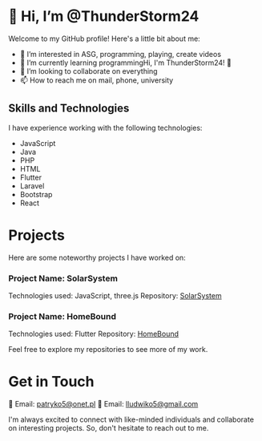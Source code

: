 # 👋 Hi, I’m @ThunderStorm24

Welcome to my GitHub profile! Here's a little bit about me:

- 👀 I’m interested in ASG, programming, playing, create videos
- 🌱 I’m currently learning programmingHi, I'm ThunderStorm24! 👋
- 💞️ I’m looking to collaborate on everything
- 📫 How to reach me on mail, phone, university

## Skills and Technologies

I have experience working with the following technologies:

- JavaScript
- Java
- PHP
- HTML
- Flutter
- Laravel
- Bootstrap
- React

# Projects

Here are some noteworthy projects I have worked on:

### Project Name: SolarSystem

Technologies used: JavaScript, three.js
Repository: [SolarSystem](https://github.com/ThunderStorm24/Solar_System)

### Project Name: HomeBound

Technologies used: Flutter
Repository: [HomeBound](https://github.com/ThunderStorm24/HomeBound)

Feel free to explore my repositories to see more of my work.

# Get in Touch

📧 Email: patryko5@onet.pl
📧 Email: lludwiko5@gmail.com

I'm always excited to connect with like-minded individuals and collaborate on interesting projects. So, don't hesitate to reach out to me.

<!---
ThunderStorm24/ThunderStorm24 is a ✨ special ✨ repository because its `README.md` (this file) appears on your GitHub profile.
You can click the Preview link to take a look at your changes.
--->
